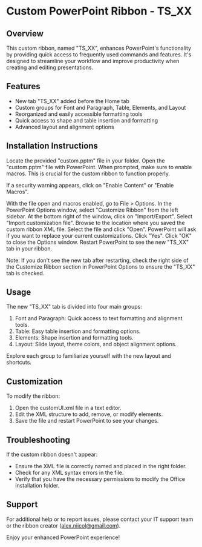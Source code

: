 # Custom PowerPoint Ribbon - TS_XX

## Overview
This custom ribbon, named "TS_XX", enhances PowerPoint's functionality by providing quick access to frequently used commands and features. 
It's designed to streamline your workflow and improve productivity when creating and editing presentations.

## Features
- New tab "TS_XX" added before the Home tab
- Custom groups for Font and Paragraph, Table, Elements, and Layout
- Reorganized and easily accessible formatting tools
- Quick access to shape and table insertion and formatting
- Advanced layout and alignment options

## Installation Instructions

Locate the provided "custom.pptm" file in your folder.
Open the "custom.pptm" file with PowerPoint.
When prompted, make sure to enable macros. This is crucial for the custom ribbon to function properly.

If a security warning appears, click on "Enable Content" or "Enable Macros".


With the file open and macros enabled, go to File > Options.
In the PowerPoint Options window, select "Customize Ribbon" from the left sidebar.
At the bottom right of the window, click on "Import/Export".
Select "Import customization file".
Browse to the location where you saved the custom ribbon XML file.
Select the file and click "Open".
PowerPoint will ask if you want to replace your current customizations. Click "Yes".
Click "OK" to close the Options window.
Restart PowerPoint to see the new "TS_XX" tab in your ribbon.

Note: If you don't see the new tab after restarting, check the right side of the Customize Ribbon section in PowerPoint Options to ensure the "TS_XX" tab is checked.

## Usage
The new "TS_XX" tab is divided into four main groups:

1. Font and Paragraph: Quick access to text formatting and alignment tools.
2. Table: Easy table insertion and formatting options.
3. Elements: Shape insertion and formatting tools.
4. Layout: Slide layout, theme colors, and object alignment options.

Explore each group to familiarize yourself with the new layout and shortcuts.

## Customization
To modify the ribbon:
1. Open the customUI.xml file in a text editor.
2. Edit the XML structure to add, remove, or modify elements.
3. Save the file and restart PowerPoint to see your changes.

## Troubleshooting
If the custom ribbon doesn't appear:
- Ensure the XML file is correctly named and placed in the right folder.
- Check for any XML syntax errors in the file.
- Verify that you have the necessary permissions to modify the Office installation folder.

## Support
For additional help or to report issues, please contact your IT support team or the ribbon creator (alex.niicol@gmail.com).

Enjoy your enhanced PowerPoint experience!
